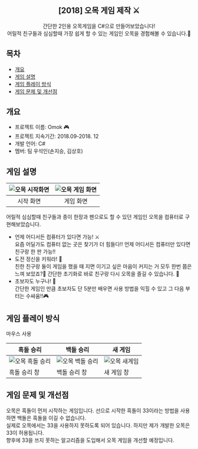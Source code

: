 <div align="center">
<h2>[2018] 오목 게임 제작 ⚔</h2>
간단한 2인용 오목게임을 C#으로 만들어보았습니다!<br> 어릴적 친구들과 심심할때 가장 쉽게 할 수 있는 게임인 오목을 경험해볼 수 있습니다.👫
</div>

## 목차
  - [개요](#개요) 
  - [게임 설명](#게임-설명)
  - [게임 플레이 방식](#게임-플레이-방식)
  - [게임 문제 및 개선점](#게임-문제-및-개선점)
       

## 개요
- 프로젝트 이름: Omok 🎮
- 프로젝트 지속기간: 2018.09-2018. 12
- 개발 언어: C#
- 멤버: 팀 우석인(손지승, 김상호)

## 게임 설명
|![오목 시작화면](https://github.com/djm06149/Omok/assets/72903223/a57df009-1f51-4854-9751-6efd06be7ca4)|![오목 게임 화면](https://github.com/djm06149/Omok/assets/72903223/0f3b00d7-5207-417c-883d-ebbd89a5420e)|
|:---:|:---:|
|시작 화면|게임 화면|

어릴적 심심할때 친구들과 종이 한장과 펜으로도 할 수 있던 게임인 오목을 컴퓨터로 구현해보았습니다.<br>
- 언제 어디서든 컴퓨터가 있다면 가능! ⚔️<br>
요즘 어딜가도 컴퓨터 없는 곳은 찾기가 더 힘들다!! 언제 어디서든 컴퓨터만 있다면 친구랑 한 판 가능!!
- 도전 정신을 키워라! 🎯<br>
친한 친구랑 둘이 게임을 했을 때 지면 이기고 싶은 마음이 커지는 거 모두 한번 쯤은 느껴 보았죠?🤬 간단한 초기화로 바로 친구랑 다시 오목을 즐길 수 있습니다. 👀
- 초보자도 누구나! 👶<br>
간단한 게임인 만큼 초보자도 단 5분만 배우면 사용 방법을 익힐 수 있고 그 다음 부터는 수싸움!!🎮

## 게임 플레이 방식

마우스 사용

|흑돌 승리|백돌 승리|새 게임|
|---|---|---|
|![오목 흑돌 승리](https://github.com/djm06149/Omok/assets/72903223/1200c05b-1535-4bed-ba59-9492cf3d7748)|![오목 백돌 승리](https://github.com/djm06149/Omok/assets/72903223/aad3212d-b95a-4f16-a994-1dbfc1ae0e55)|![오목 새게임](https://github.com/djm06149/Omok/assets/72903223/ccc13fa4-126c-427b-be03-ec64608b8cf8)|
|흑돌 승리 창|백돌 승리 창|새 게임 창|

## 게임 문제 및 개선점
오목은 흑돌이 먼저 시작하는 게임입니다. 선으로 시작한 흑돌이 33이라는 방법을 사용하면 백돌은 흑돌을 이길 수 없습니다.<br>
실제로 오목에서는 33을 사용하지 못하도록 되어 있습니다. 하지만 제가 개발한 오목은 33이 허용됩니다.<br>
향후에 33을 쓰지 못하는 알고리즘을 도입해서 오목 게임을 개선할 예정입니다.
